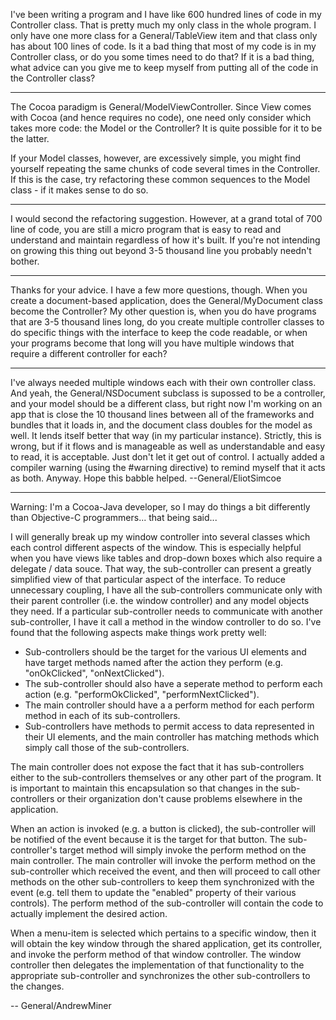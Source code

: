 I've been writing a program and I have like 600 hundred lines of code in my Controller class. That is pretty much my only class in the whole program. I only have one more class for a General/TableView item and that class only has about 100 lines of code. Is it a bad thing that most of my code is in my Controller class, or do you some times need to do that? If it is a bad thing, what advice can you give me to keep myself from putting all of the code in the Controller class?

----

The Cocoa paradigm is General/ModelViewController. Since View comes with Cocoa (and hence requires no code), one need only consider which takes more code: the Model or the Controller? It is quite possible for it to be the latter.

If your Model classes, however, are excessively simple, you might find yourself repeating the same chunks of code several times in the Controller. If this is the case, try refactoring these common sequences to the Model class - if it makes sense to do so.

----

I would second the refactoring suggestion.  However, at a grand total of 700 line of code, you are still a micro program that is easy to read and understand and maintain regardless of how it's built.  If you're not intending on growing this thing out beyond 3-5 thousand line you probably needn't bother.

----

Thanks for your advice. I have a few more questions, though. When you create a document-based application, does the General/MyDocument class become the Controller? My other question is, when you do have programs that are 3-5 thousand lines long, do you create multiple controller classes to do specific things with the interface to keep the code readable, or when your programs become that long will you have multiple windows that require a different controller for each?

----

I've always needed multiple windows each with their own controller class. And yeah, the General/NSDocument subclass is supossed to be a controller, and your model should be a different class, but right now I'm working on an app that is close the 10 thousand lines between all of the frameworks and bundles that it loads in, and the document class doubles for the model as well. It lends itself better that way (in my particular instance). Strictly, this is wrong, but if it flows and is manageable as well as understandable and easy to read, it is acceptable. Just don't let it get out of control. I actually added a compiler warning (using the #warning directive) to remind myself that it acts as both. Anyway. Hope this babble helped. --General/EliotSimcoe

----

Warning: I'm a Cocoa-Java developer, so I may do things a bit differently than Objective-C programmers...  that being said...

I will generally break up my window controller into several classes which each control different aspects of the window.  This is especially helpful when you have views like tables and drop-down boxes which also require a delegate / data souce.  That way, the sub-controller can present a greatly simplified view of that particular aspect of the interface.  To reduce unnecessary coupling, I have all the sub-controllers communicate only with their parent controller (i.e. the window controller) and any model objects they need.  If a particular sub-controller needs to communicate with another sub-controller, I have it call a method in the window controller to do so.  I've found that the following aspects make things work pretty well:


* Sub-controllers should be the target for the various UI elements and have  target methods named after the action they perform (e.g. "onOkClicked", "onNextClicked").
* The sub-controller should also have a seperate method to perform each action (e.g. "performOkClicked", "performNextClicked").
* The main controller should have a a perform method for each perform method in each of its sub-controllers.
* Sub-controllers have methods to permit access to data represented in their UI elements, and the main controller has matching methods which simply call those of the sub-controllers.


The main controller does not expose the fact that it has sub-controllers either to the sub-controllers themselves or any other part of the program.  It is important to maintain this encapsulation so that changes in the sub-controllers or their organization don't cause problems elsewhere in the application.

When an action is invoked (e.g. a button is clicked), the sub-controller will be notified of the event because it is the target for that button.  The sub-controller's target method will simply invoke the perform method on the main controller.  The main controller will invoke the perform method on the sub-controller which received the event, and then will proceed to call other methods on the other sub-controllers to keep them synchronized with the event (e.g. tell them to update the "enabled" property of their various controls).  The perform method of the sub-controller will contain the code to actually implement the desired action.

When a menu-item is selected which pertains to a specific window, then it will obtain the key window through the shared application, get its controller, and invoke the perform method of that window controller.  The window controller then delegates the implementation of that functionality to the appropriate sub-controller and synchronizes the other sub-controllers to the changes.

-- General/AndrewMiner